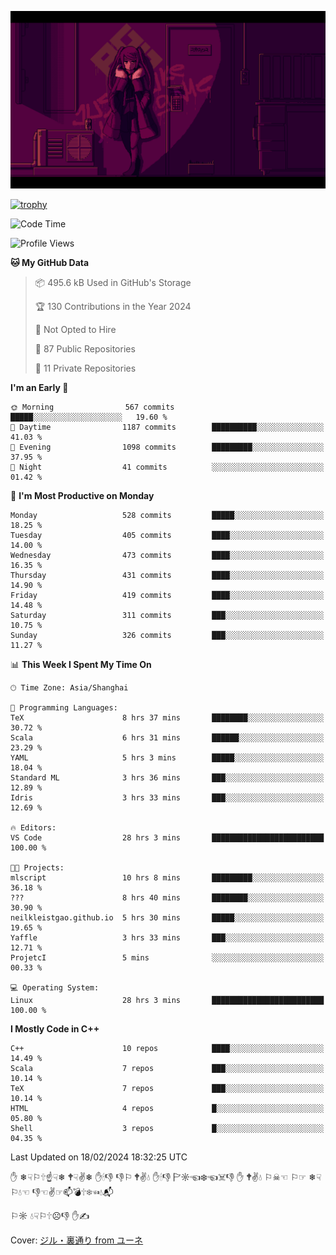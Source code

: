 ![](imgs/main.png)

[![trophy](https://github-profile-trophy.vercel.app/?username=NeilKleistGao&theme=dracula)](https://github.com/ryo-ma/github-profile-trophy)

<!--START_SECTION:waka-->
![Code Time](http://img.shields.io/badge/Code%20Time-640%20hrs%204%20mins-blue)

![Profile Views](http://img.shields.io/badge/Profile%20Views-0-blue)

**🐱 My GitHub Data** 

> 📦 495.6 kB Used in GitHub's Storage 
 > 
> 🏆 130 Contributions in the Year 2024
 > 
> 🚫 Not Opted to Hire
 > 
> 📜 87 Public Repositories 
 > 
> 🔑 11 Private Repositories 
 > 
**I'm an Early 🐤** 

```text
🌞 Morning                567 commits         █████░░░░░░░░░░░░░░░░░░░░   19.60 % 
🌆 Daytime                1187 commits        ██████████░░░░░░░░░░░░░░░   41.03 % 
🌃 Evening                1098 commits        █████████░░░░░░░░░░░░░░░░   37.95 % 
🌙 Night                  41 commits          ░░░░░░░░░░░░░░░░░░░░░░░░░   01.42 % 
```
📅 **I'm Most Productive on Monday** 

```text
Monday                   528 commits         █████░░░░░░░░░░░░░░░░░░░░   18.25 % 
Tuesday                  405 commits         ████░░░░░░░░░░░░░░░░░░░░░   14.00 % 
Wednesday                473 commits         ████░░░░░░░░░░░░░░░░░░░░░   16.35 % 
Thursday                 431 commits         ████░░░░░░░░░░░░░░░░░░░░░   14.90 % 
Friday                   419 commits         ████░░░░░░░░░░░░░░░░░░░░░   14.48 % 
Saturday                 311 commits         ███░░░░░░░░░░░░░░░░░░░░░░   10.75 % 
Sunday                   326 commits         ███░░░░░░░░░░░░░░░░░░░░░░   11.27 % 
```


📊 **This Week I Spent My Time On** 

```text
🕑︎ Time Zone: Asia/Shanghai

💬 Programming Languages: 
TeX                      8 hrs 37 mins       ████████░░░░░░░░░░░░░░░░░   30.72 % 
Scala                    6 hrs 31 mins       ██████░░░░░░░░░░░░░░░░░░░   23.29 % 
YAML                     5 hrs 3 mins        █████░░░░░░░░░░░░░░░░░░░░   18.04 % 
Standard ML              3 hrs 36 mins       ███░░░░░░░░░░░░░░░░░░░░░░   12.89 % 
Idris                    3 hrs 33 mins       ███░░░░░░░░░░░░░░░░░░░░░░   12.69 % 

🔥 Editors: 
VS Code                  28 hrs 3 mins       █████████████████████████   100.00 % 

🐱‍💻 Projects: 
mlscript                 10 hrs 8 mins       █████████░░░░░░░░░░░░░░░░   36.18 % 
???                      8 hrs 40 mins       ████████░░░░░░░░░░░░░░░░░   30.90 % 
neilkleistgao.github.io  5 hrs 30 mins       █████░░░░░░░░░░░░░░░░░░░░   19.65 % 
Yaffle                   3 hrs 33 mins       ███░░░░░░░░░░░░░░░░░░░░░░   12.71 % 
ProjetcI                 5 mins              ░░░░░░░░░░░░░░░░░░░░░░░░░   00.33 % 

💻 Operating System: 
Linux                    28 hrs 3 mins       █████████████████████████   100.00 % 
```

**I Mostly Code in C++** 

```text
C++                      10 repos            ████░░░░░░░░░░░░░░░░░░░░░   14.49 % 
Scala                    7 repos             ███░░░░░░░░░░░░░░░░░░░░░░   10.14 % 
TeX                      7 repos             ███░░░░░░░░░░░░░░░░░░░░░░   10.14 % 
HTML                     4 repos             █░░░░░░░░░░░░░░░░░░░░░░░░   05.80 % 
Shell                    3 repos             █░░░░░░░░░░░░░░░░░░░░░░░░   04.35 % 
```




 Last Updated on 18/02/2024 18:32:25 UTC
<!--END_SECTION:waka-->

✋ ❄☟⚐🕆☝☟❄ 🕈☟✌❄ ✋🕯👎 👎⚐ 🕈✌💧 ✋🕯👎 🏱☼☜❄☜☠👎 ✋ 🕈✌💧 ⚐☠☜ ⚐☞ ❄☟⚐💧☜ 👎☜✌☞📫💣🕆❄☜💧📬

⚐☼ 💧☟⚐🕆☹👎 ✋✍

Cover: [ジル・裏通り from ユーネ](https://www.pixiv.net/artworks/62127066)
